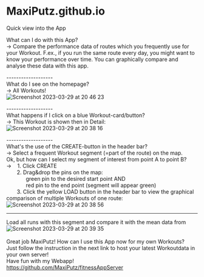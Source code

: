 # MaxiPutz.github.io

Quick view into the App

What can I do with this App? <br>
-> Compare the performance data of routes which you frequently use for your Workout. F.ex., if you run the same route every day, you might want to know your performance over time. You can graphically compare and analyse these data with this app.

-------------------<br>
What do I see on the homepage? <br>
-> All Workouts! <br>
![Screenshot 2023-03-29 at 20 46 23](https://user-images.githubusercontent.com/48091139/228637792-45201524-15bf-450a-9740-7a274dcdc662.jpg)

-------------------<br>
What happens if I click on a blue Workout-card/button?<br>
-> This Workout is shown then in Detail:<br>
![Screenshot 2023-03-29 at 20 38 16](https://user-images.githubusercontent.com/48091139/228636530-f73bcecd-3653-4533-84f7-d98ccf1c0422.jpg)

-------------------<br>
What's the use of the CREATE-button in the header bar?<br>
-> Select a frequent Workout segment (=part of the route) on the map.<br>
Ok, but how can I select my segment of interest from point A to point B?<br>
-> &nbsp; &nbsp;1. Click CREATE<br>
 &nbsp;&nbsp; &nbsp; &nbsp; 2. Drag&drop the pins on the map:<br>
 &nbsp; &nbsp;  &nbsp;&nbsp;&nbsp;&nbsp;&nbsp;&nbsp;&nbsp;&nbsp;          green pin to the desired start point AND<br>
 &nbsp; &nbsp; &nbsp;&nbsp;&nbsp;&nbsp;&nbsp;&nbsp;&nbsp;&nbsp;          red pin to the end point (segment will appear green)<br>
 &nbsp; &nbsp;&nbsp; &nbsp; 3. Click the yellow LOAD button in the header bar to view the graphical comparison of multiple Workouts of one route:<br>
![Screenshot 2023-03-29 at 20 38 56](https://user-images.githubusercontent.com/48091139/228637416-43bb6465-c071-48af-be8f-f9895f89a904.jpg)

-------------------
Load all runs with this segment and compare it with the mean data from<br>
![Screenshot 2023-03-29 at 20 39 35](https://user-images.githubusercontent.com/48091139/228637481-065573b2-8315-4e30-b065-c9eea4deefec.jpg)
<br><br>
Great job MaxiPutz! How can I use this App now for my own Workouts?<br>
Just follow the instruction in the next link to host your latest Workoutdata in your own server! <br>
Have fun with my Webapp! <br>
https://github.com/MaxiPutz/fitnessAppServer
